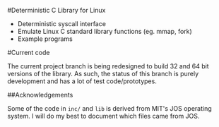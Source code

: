 
#Deterministic C Library for Linux

 * Deterministic syscall interface
 * Emulate Linux C standard library functions (eg. mmap, fork)
 * Example programs

#Current code

The current project branch is being redesigned to build 32 and 64 bit versions
of the library. As such, the status of this branch is purely development and
has a lot of test code/prototypes.

##Acknowledgements

Some of the code in `inc/` and `lib` is derived from MIT's JOS operating system.
I will do my best to document which files came from JOS.

